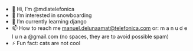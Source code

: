 - 👋 Hi, I’m @mdlatelefonica
- 👀 I’m interested in snowboarding
- 🌱 I’m currently learning django
- 📫 How to reach me manuel.delunaamat@telefonica.com or: m a n u d e l u n a @gmail.com (no spaces, they are to avoid possible spam)
- ⚡ Fun fact: cats are not cool

<!---
mdlatelefonica/mdlatelefonica is a ✨ special ✨ repository because its `README.md` (this file) appears on your GitHub profile.
You can click the Preview link to take a look at your changes.
--->
